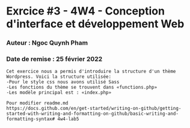 # Exrcice #3 - 4W4 - Conception d'interface et développement Web
### Auteur : Ngoc Quynh Pham
### Date de remise : 25 février 2022

```
Cet exercice nous a permis d'introduire la structure d'un thème Wordpress. Voici la structure utilisée:
-Pour le style css nous avons utilisé Sass
-Les fonctions du thème se trouvent dans «functions.php»
-Les modèle principal est : «index.php»

Pour modifier readme.md
https://docs.github.com/en/get-started/writing-on-github/getting-started-with-writing-and-formatting-on-github/basic-writing-and-formatting-syntax# 4w4-lab5
